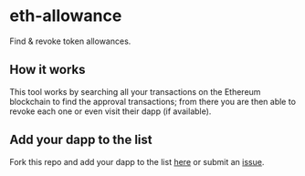 # eth-allowance

Find & revoke token allowances.

## How it works

This tool works by searching all your transactions on the Ethereum blockchain to find the approval transactions; from there you are then able to revoke each one or even visit their dapp (if available).

## Add your dapp to the list

Fork this repo and add your dapp to the list [here](https://github.com/James-Sangalli/eth-allowance/blob/master/src/helpers/dapps.js) or submit an [issue](https://github.com/James-Sangalli/eth-allowance/issues).
